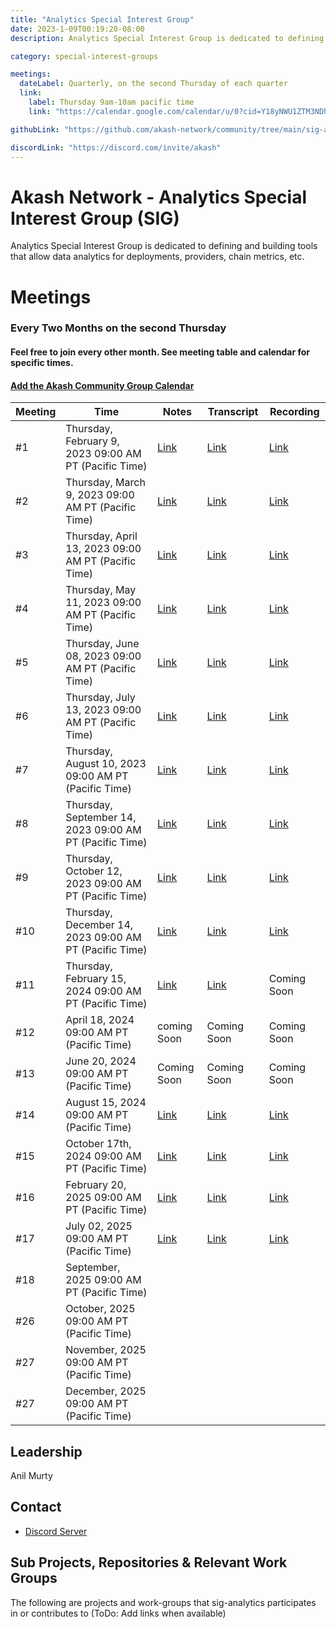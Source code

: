 ```yaml
---
title: "Analytics Special Interest Group"
date: 2023-1-09T00:19:20-08:00
description: Analytics Special Interest Group is dedicated to defining and building tools that allow data analytics for deployments, providers, chain metrics, etc.

category: special-interest-groups

meetings:
  dateLabel: Quarterly, on the second Thursday of each quarter
  link:
    label: Thursday 9am-10am pacific time
    link: "https://calendar.google.com/calendar/u/0?cid=Y18yNWU1ZTM3NDhlNGM0YWI3YTU1ZjQxZmJjNWViZWJjYzBhMDNiNDBmYjAyODc4NWYxNDE1OWJmYWViZWExMmUyQGdyb3VwLmNhbGVuZGFyLmdvb2dsZS5jb20"

githubLink: "https://github.com/akash-network/community/tree/main/sig-analytics"

discordLink: "https://discord.com/invite/akash"
---
```


# Akash Network - Analytics Special Interest Group (SIG)

Analytics Special Interest Group is dedicated to defining and building tools that allow data analytics for deployments, providers, chain metrics, etc.

# Meetings

### Every Two Months on the second Thursday

#### Feel free to join every other month. See meeting table and calendar for specific times.

#### [Add the Akash Community Group Calendar](https://calendar.google.com/calendar/u/0?cid=Y18yNWU1ZTM3NDhlNGM0YWI3YTU1ZjQxZmJjNWViZWJjYzBhMDNiNDBmYjAyODc4NWYxNDE1OWJmYWViZWExMmUyQGdyb3VwLmNhbGVuZGFyLmdvb2dsZS5jb20)

| Meeting | Time                                                    | Notes                                                                                                 | Transcript                                                                                                       | Recording                                                                                                                    |
| ------- | ------------------------------------------------------- | ----------------------------------------------------------------------------------------------------- | ---------------------------------------------------------------------------------------------------------------- | ---------------------------------------------------------------------------------------------------------------------------- |
| #1      | Thursday, February 9, 2023 09:00 AM PT (Pacific Time)   | [Link](https://github.com/akash-network/community/blob/main/sig-analytics/meetings/001-2023-02-09.md) | [Link](https://github.com/akash-network/community/blob/main/sig-analytics/meetings/001-2023-02-09.md#transcript) | [Link](https://ftbwz3nd2i3gjhmsgiwot2x4mah6mkzvkuztdh3thyaughvd36aq.arweave.net/LMNs7aPSNmSdkjIs6er8YA_mKzVVMzGfcz4BQx6j34E) |
| #2      | Thursday, March 9, 2023 09:00 AM PT (Pacific Time)      | [Link](https://github.com/akash-network/community/blob/main/sig-analytics/meetings/002-2023-03-09.md) | [Link](https://github.com/akash-network/community/blob/main/sig-analytics/meetings/002-2023-03-09.md#transcript) | [Link](https://fue3g4xmnsr4uy45y2pulbvwyo7ptfahmrvi6lvuweemi57slz4a.arweave.net/LQmzcuxso8pjncafRYa2w775lAdkao8utLEIxHfyXng) |
| #3      | Thursday, April 13, 2023 09:00 AM PT (Pacific Time)     | [Link](https://github.com/akash-network/community/blob/main/sig-analytics/meetings/003-2023-04-13.md) | [Link](https://github.com/akash-network/community/blob/main/sig-analytics/meetings/003-2023-04-13.md#transcript) | [Link](https://3sitabyx4woqnmocrm4sygu647pklpgob6a4towscwlsqcymiata.arweave.net/3JEwBxflnQaxwos5LBqe596lvM4Pgcm60hWXKAsMQCY) |
| #4      | Thursday, May 11, 2023 09:00 AM PT (Pacific Time)       | [Link](https://github.com/akash-network/community/blob/main/sig-analytics/meetings/004-2023-05-11.md) | [Link](https://github.com/akash-network/community/blob/main/sig-analytics/meetings/004-2023-05-11.md#transcript) | [Link](https://lhtkqoy46e7yizt65au5if3whgrq2brswt5jtd3cffrukfetc7rq.arweave.net/WeaoOxzxP4Rmfugp1Bd2OaMNBjK0-pmPYiljRRSTF-M) |
| #5      | Thursday, June 08, 2023 09:00 AM PT (Pacific Time)      | [Link](https://github.com/akash-network/community/blob/main/sig-analytics/meetings/005-2023-06-08.md) | [Link](https://github.com/akash-network/community/blob/main/sig-analytics/meetings/005-2023-06-08.md#transcript) | [Link](https://vgq4z3pl2yzp66ubgyz4e6fm6yqh6shzdo22wkk6tucodjy2n6tq.arweave.net/qaHM7evWMv96gTYzwnis9iB_SPkbtaspXp0E4acab6c) |
| #6      | Thursday, July 13, 2023 09:00 AM PT (Pacific Time)      | [Link](https://github.com/akash-network/community/blob/main/sig-analytics/meetings/006-2023-07-12.md) | [Link](https://github.com/akash-network/community/blob/main/sig-analytics/meetings/006-2023-07-12.md#transcript) | [Link](https://gf7f7walagqjm3o6iojm7scckok44sulmjm7k77n2ank3bjsbzyq.arweave.net/MX5f2AsBoJZt3kOSz8hCU5XOSotiWfV_7dAarYUyDnE) |
| #7      | Thursday, August 10, 2023 09:00 AM PT (Pacific Time)    | [Link](https://github.com/akash-network/community/blob/main/sig-analytics/meetings/007-2023-08-11.md) | [Link](https://github.com/akash-network/community/blob/main/sig-analytics/meetings/007-2023-08-11.md#transcript) | [Link](https://kqbknw24m7hpcjg4hfd2dtg4ozhiqsi4zbjdtjycxw6omyhzvfka.arweave.net/VAKm21xnzvEk3DlHoczcdk6ISRzIUjmnAr285mD5qVQ) |
| #8      | Thursday, September 14, 2023 09:00 AM PT (Pacific Time) | [Link](https://github.com/akash-network/community/blob/main/sig-analytics/meetings/008-2023-09-14.md) | [Link](https://github.com/akash-network/community/blob/main/sig-analytics/meetings/008-2023-09-14.md#Transcript) | [Link](https://t5tmhypnhybd3jpbk3amizf6m2pl66msvvbhlqjyqnynouil4ksa.arweave.net/n2bD4e0-Aj2l4VbAxGS-Zp6_eZKtQnXBOINw11EL4qQ) |
| #9      | Thursday, October 12, 2023 09:00 AM PT (Pacific Time)   | [Link](https://github.com/akash-network/community/blob/main/sig-analytics/meetings/009-2023-10-12.md) | [Link](https://github.com/akash-network/community/blob/main/sig-analytics/meetings/009-2023-10-12.md#transcript) | [Link](https://v5ixigio4enkf7qhvlmzfptnlx6zkdite2skrznyil2d3xih6ana.arweave.net/r1F0GQ7hGqL-B6rZkr5tXf2VDRMmpKjluEL0Pd0H8Bo) |
| #10     | Thursday, December 14, 2023 09:00 AM PT (Pacific Time)  | [Link](https://github.com/akash-network/community/blob/main/sig-analytics/meetings/010-2023-12-14.md) | [Link](https://github.com/akash-network/community/blob/main/sig-analytics/meetings/010-2023-12-14.md#transcript) | [Link](https://ek6ahcmxfv2mnwpitrfidefkzfm6razh4zlv7cuowuue5tnrqy4q.arweave.net/IrwDiZctdMbZ6JxKgZCqyVnogyfmV1-KjrUoTs2xhjk) |
| #11     | Thursday, February 15, 2024 09:00 AM PT (Pacific Time)  | [Link](https://github.com/akash-network/community/blob/main/sig-analytics/meetings/011-2024-02-15.md) | [Link](https://github.com/akash-network/community/blob/main/sig-analytics/meetings/011-2024-02-15.md#transcript) | Coming Soon                                                                                                                  |
| #12     | April 18, 2024 09:00 AM PT (Pacific Time)               | coming Soon                                                                                           | Coming Soon                                                                                                      | Coming Soon                                                                                                                  |
| #13     | June 20, 2024 09:00 AM PT (Pacific Time)                | Coming Soon                                                                                           | Coming Soon                                                                                                      | Coming Soon                                                                                                                  |
| #14     | August 15, 2024 09:00 AM PT (Pacific Time)              | [Link](https://github.com/akash-network/community/blob/main/sig-analytics/meetings/014-2024-08-15.md) | [Link](https://github.com/akash-network/community/blob/main/sig-analytics/meetings/014-2024-08-15.md#transcript) | [Link](https://j3ac6jsjcqd3hmfii6dophi4gunxiuqqxdeslkehhz6fpnvvgkta.arweave.net/TsAvJkkUB7OwqEeG550cNRt0UhC4ySWohz58V7a1MqY) |
| #15     | October 17th, 2024 09:00 AM PT (Pacific Time)           | [Link](https://github.com/akash-network/community/blob/main/sig-analytics/meetings/015-2024-10-17.md) | [Link](https://github.com/akash-network/community/blob/main/sig-analytics/meetings/015-2024-10-17.md#transcript) | [Link](https://r42dbtac4ccmnthbcyiziw5brtbvhu3bprmx4kbzgimwxti5af3q.arweave.net/jzQwzALghMbM4RYRlFuhjMNT02F8WX4oOTIZa80dAXc) |
| #16     | February 20, 2025 09:00 AM PT (Pacific Time)            | [Link](https://github.com/akash-network/community/blob/main/sig-analytics/meetings/016-2025-02-20.md) | [Link](https://github.com/akash-network/community/blob/main/sig-analytics/meetings/016-2025-02-20.md#transcript) | [Link](https://y6ufaqhiuerd5c5c644hmnos5zmfcpxexf6l5eekonmbjwas5pga.arweave.net/x6hQQOihIj6Lovc4djXS7lhRPuS5fL6QinNYFNgS68w) |
| #17     | July 02, 2025 09:00 AM PT (Pacific Time)   | [Link](https://github.com/akash-network/community/blob/main/sig-analytics/meetings/017-2025-07-02.md) | [Link](https://github.com/akash-network/community/blob/main/sig-analytics/meetings/017-2025-07-02.md#transcript) | [Link](https://st4fnop5yf5ejint2crddyd2ja52lppl4pxpgoriukncslqyjfwq.arweave.net/lPhWuf3BekShs9CiMeB6SDulvevj7vM6KKKaKS4YSW0) 
| #18     | September, 2025 09:00 AM PT (Pacific Time)              |                                                                                                       |                                                                                                                  |
| #26     | October, 2025 09:00 AM PT (Pacific Time)                |                                                                                                       |                                                                                                                  |
| #27     | November, 2025 09:00 AM PT (Pacific Time)               |                                                                                                       |                                                                                                                  |
| #27     | December, 2025 09:00 AM PT (Pacific Time)               |                                                                                                       |                                                                                                                  |

## Leadership

Anil Murty

## Contact

- [Discord Server](https://discord.com/channels/747885925232672829/1111760414414475284)

## Sub Projects, Repositories & Relevant Work Groups

The following are projects and work-groups that sig-analytics participates in or contributes to (ToDo: Add links when available)
